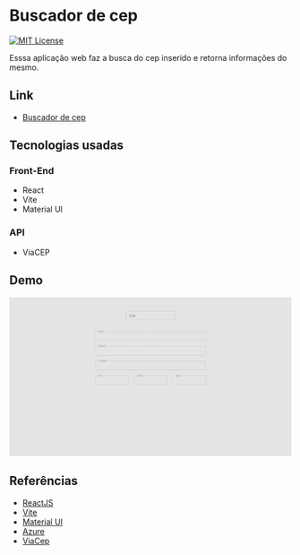 
# Buscador de cep 
[![MIT License](https://img.shields.io/badge/License-MIT-green.svg)](https://github.com/MoonDusk1996/buscador-de-cep/blob/main/LICENSE.md)


Esssa aplicação web faz a busca do cep inserido e retorna informações do mesmo.

## Link

- [Buscador de cep](https://orange-desert-0e94f4c10.2.azurestaticapps.net/)
    
## Tecnologias usadas

### Front-End
- React
- Vite
- Material UI

### API
- ViaCEP



## Demo

![Demostração](https://github.com/MoonDusk1996/assets/blob/main/Buscador-de-cep/gifdemo.gif?raw=true)



## Referências
 - [ReactJS]( https://reactjs.org/)
 - [Vite]( https://vitejs.dev/)
 - [Material UI](https://mui.com/)
 - [Azure](https://portal.azure.com/)
 - [ViaCep](https://viacep.com.br/)
